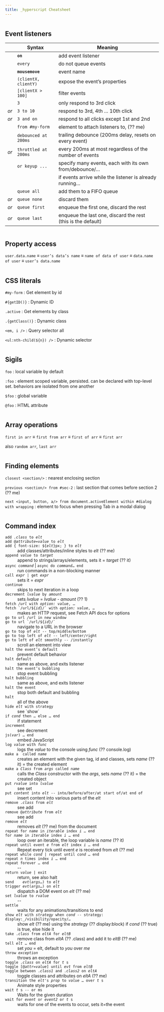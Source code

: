 ```yaml
---
title: _hyperscript Cheatsheet
---
```


<style>
:root {
    overflow: auto;
}

.e-content {
    column-width: var(--line-length);
    column-gap; var(--gap);

    /* Full bleed */
    width: calc(100vw - 2 * var(--rhythm));
    position: relative;
    left: 50%;
    right: 50%;
    margin-left: calc(-50vw + var(--rhythm));
    margin-right: -50vw;
}

section.missing-card {
    display: inline-block;
    max-width: var(--line-length);
    width: 100%;
}

dl div {
    margin-block: var(--gap);
}
</style>

<section class="missing-card">

## Event listeners

|      | Syntax               | Meaning                                                      |
|------|----------------------|--------------------------------------------------------------|
|      | **`on`**             | add event listener                                           |
|      | `every`              | do not queue events                                          |
|      | **`mousemove`**      | event name                                                   |
|      | `(clientX, clientY)` | expose the event’s properties                                |
|      | `[clientX > 100]`    | filter events                                                |
|      | `3`                  | only respond to 3rd click                                    |
| _or_ | `3 to 10`            | respond to 3rd, 4th … 10th click                             |
| _or_ | `3 and on`           | respond to all clicks except 1st and 2nd                     |
|      | `from #my-form`      | element to attach listeners to, (?? me)                      |
|      | `debounced at 200ms` | trailing debounce (200ms delay, resets on every event)       |
| _or_ | `throttled at 200ms` | every 200ms at most regardless of the number of events       |
|      | `or keyup ...`       | specify many events, each with its own from/debounce/…       |
|      |                      | if events arrive while the listener is already running…      |
|      | `queue all`          | add them to a FIFO queue                                     |
| _or_ | `queue none`         | discard them                                                 |
| _or_ | `queue first`        | enqueue the first one, discard the rest                      |
| _or_ | `queue last`         | enqueue the last one, discard the rest (this is the default) |


</section>
<section class="missing-card">

## Property access

`user.data.name` ≡ `user’s data’s name` ≡ `name of data of user` 
≡ `data.name of user` ≡ `user’s data.name`

</section>
<section class="missing-card">

## CSS literals

`#my-form`
:   Get element by id

`#{getID()}`
: Dynamic ID

`.active`
: Get elements by class

`.{getClass()}`
: Dynamic class

`<em, i />`
: Query selector all

`<ul:nth-child(${n}) />`
: Dynamic selector

</section>
<section class="missing-card">

## Sigils

`foo`
: local variable by default

`:foo`
: element scoped variable, persisted. can be declared with top-level set. behaviors are isolated from one another

`$foo`
: global variable

`@foo`
: HTML attribute

</section>
<section class="missing-card">

## Array operations

`first in arr` ≡ `first from arr`
≡ `first of arr` ≡ `first arr`

also `random arr`, `last arr`

</section>
<section class="missing-card">

## Finding elements

`closest <section/>`
: nearest enclosing section

`previous <section/> from #sec-2`
: last section that comes before section 2 (?? me)

`next <input, button, a/> from document.activeElement within #dialog with wrapping`
: element to focus when pressing Tab in a modal dialog

</section>
<section class="missing-card">

## Command index

<dl>

<div>
    <dt><code>add <var>.class</var> to <var>elt</var></code>
    <dt><code>add @<var>attribute=value</var> to <var>elt</var></code>
    <dt><code>add { font-size: ${<var>elt</var>}px; } to <var>elt</var></code>
    <dd>add classes/attributes/inline styles to <var>elt</var> (?? me)
</div>

<div>
    <dt><code>append <var>value</var> to <var>target</var></code>
    <dd>append to strings/arrays/elements, sets it = <var>target</var> (?? it)
</div>

<div>
    <dt><code>async <var>command</var></code> | <code>async do <var>command</var>… end</code>
    <dd>run commands in a non-blocking manner
</div>

<div>
    <dt><code>call <var>expr</var> | get <var>expr</var></code>
    <dd>sets it = <var>expr</var>
</div>

<div>
    <dt><code>continue</code>
    <dd>skips to next iteration in a loop
</div>

<div>
    <dt><code>decrement <var>lvalue</var> by <var>amount</var></code>
    <dd>sets <var>lvalue</var> = <var>lvalue</var> - <var>amount</var> (?? 1)
</div>

<div>
    <dt><code>fetch <var>/url</var> with <var>option: value</var>, …</code>
    <dt><code>fetch `/url/${<var>id</var>}/` with <var>option: value</var>, …</code>
    <dd>makes an HTTP request, see Fetch API docs for options
</div>

<div>
    <dt><code>go to url <var>/url</var> in new window</code>
    <dt><code>go to url `/url/${<var>id</var>}/`</code>
    <dd>navigate to a URL in the browser
</div>

<div>
    <dt><code>go to top of <var>elt</var> -- top/middle/bottom </code>
    <dt><code>go to top left of <var>elt</var> -- left/center/right</code>
    <dt><code>go to left of <var>elt</var> smoothly -- /instantly</code>
    <dd>scroll an element into view
</div>

<div>
    <dt><code>halt the event’s default</code>
    <dd>prevent default behavior
</div>

<div>
    <dt><code>halt default</code>
    <dd>same as above, and exits listener
</div>

<div>
    <dt><code>halt the event’s bubbling</code>
    <dd>stop event bubbling
</div>

<div>
    <dt><code>halt bubbling</code>
    <dd>same as above, and exits listener
</div>

<div>
    <dt><code>halt the event</code>
    <dd>stop both default and bubbling
</div>

<div>
    <dt><code>halt</code>
    <dd>all of the above
</div>

<div>
    <dt><code>hide <var>elt</var> with strategy</code>
    <dd>see `show`
</div>

<div>
    <dt><code>if <var>cond</var> then … else … end</code>
    <dd>if statement
</div>

<div>
    <dt><code>increment</code>
    <dd>see decrement
</div>

<div>
    <dt><code>js(<var>var</var>) … end</code>
    <dd>embed JavaScript
</div>

<div>
    <dt><code>log <var>value</var> with <var>func</var></code>
    <dd>logs the <var>value</var> to the console using <var>func</var> (?? console.log)
</div>

<div>
    <dt><code>make a <tag#id.class /> called <var>name</var></code>
    <dd>creates an element with the given tag, id and classes, sets <var>name</var> (?? it) = the created element
</div>

<div>
    <dt><code>make a <var>Class</var> from <var>args</var> called <var>name</var></code>
    <dd>calls the <var>Class</var> constructor with the <var>args</var>, sets <var>name</var> (?? it) = the created object
</div>

<div>
    <dt><code>put <var>rvalue</var> into <var>lvalue</var></code>
    <dd>see set
</div>

<div>
    <dt><code>put <var>content</var> into <var>elt</var> -- into/before/after/at start of/at end of</code>
    <dd>insert content into various parts of the <var>elt</var>
</div>

<div>
    <dt><code>remove .<var>class</var> from <var>elt</var></code>
    <dd>see add
</div>

<div>
    <dt><code>remove @<var>attribute</var> from <var>elt</var></code>
    <dd>see add
</div>

<div>
    <dt><code>remove <var>elt</var></code>
    <dd>removes <var>elt</var> (?? me) from the document
</div>

<div>
    <dt><code>repeat for <var>name</var> in <var>iterable</var> index <var>i</var> … end</code>
    <dt><code>for <var>name</var> in <var>iterable</var> index <var>i</var> … end</code>
    <dd>loop over an iterable, the loop variable is <var>name</var> (?? it)
</div>

<div>
    <dt><code>repeat until event <var>e</var> from <var>elt</var> index <var>i</var> … end</code>
    <dd>Repeat every tick until event <var>e</var> is received from <var>elt</var> (?? me)
</div>

<div>
    <dt><code>repeat while <var>cond</var> | repeat until <var>cond</var> … end</code>
    <dt><code>repeat <var>n</var> times index <var>i</var> … end</code>
    <dt><code>repeat forever … end</code>
    <dd>--
</div>

<div>
    <dt><code>return <var>value</var> | exit</code>
    <dd>return, see also halt
</div>

<div>
    <dt><code>send    <var>evt</var>(<var>args</var>…) to <var>elt</var></code>
    <dt><code>trigger <var>evt</var>(<var>args</var>…) on <var>elt</var></code>
    <dd>dispatch a DOM event on <var>elt</var> (?? me)
</div>

<div>
    <dt><code>set <var>lvalue</var> to <var>rvalue</var></code>
    <dd>--
</div>

<div>
    <dt><code>settle</code>
    <dd>waits for any animations/transitions to end
</div>

<div>
    <dt><code>show <var>elt</var> with <var>strategy</var> when <var>cond</var> -- strategy: display:_/visibility/opacity/…</code>
    <dd>show <var>elt</var> (?? me) using the <var>strategy</var> (?? display:block) if <var>cond</var> (?? true) is true, else hide it
</div>

<div>
    <dt><code>take .<var>class</var> from <var>eltA</var> for <var>eltB</var></code>
    <dd>remove class from <var>eltA</var> (?? .class) and add it to <var>eltB</var> (?? me)
</div>

<div>
    <dt><code>tell <var>elt</var> … end</code>
    <dd>set <var>you</var> = elt, default to <var>you</var> over <var>me</var>
</div>

<div>
    <dt><code>throw <var>exception</var></code>
    <dd>throws an exception
</div>

<div>
    <dt><code>toggle .<var>class</var> on <var>eltA</var> for <var>t</var> s </code>
    <dt><code>toggle [@<var>attr=value</var>] until <var>evt</var> from <var>eltB</var></code>
    <dt><code>toggle between .<var>class1</var> and .<var>class2</var> on <var>eltA</var></code>
    <dd>toggle classes and attributes on <var>eltA</var> (?? me)
</div>

<div>
    <dt><code>transition the <var>elt</var>'s <var>prop</var> to <var>value</var> … over <var>t</var> s</code>
    <dd>Animate style properties
</div>

<div>
    <dt><code>wait <var>t</var> s -- or ms</code>
    <dd>Waits for the given duration
</div>

<div>
    <dt><code>wait for <var>event</var> or <var>event2</var> or <var>t</var> s</code>
    <dd>waits for one of the events to occur, sets it=the event
</div>
</dl>

</section>
